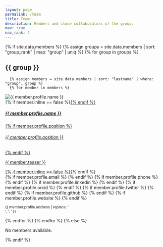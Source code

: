 ```yaml
---
layout: page
permalink: /team
title: Team
description: Members and close collaborators of the group.
nav: true
nav_rank: 2
---
```


{% if site.data.members %}
  {% assign groups = site.data.members | sort: "group_rank" | map: "group" | uniq %}
  {% for group in groups %}
  <h2>{{ group }}</h2>

      {% assign members = site.data.members | sort: "lastname" | where: "group", group %}
      {% for member in members %}
  <p>
      <div class="card {% if member.inline == false %}hoverable{% endif %}">
          <div class="row no-gutters">
              <div class="col-sm-4 col-md-3">
                  <img src="{{ '/assets/img/' | append: member.profile.image | relative_url }}" class="card-img img-fluid" alt="{{ member.profile.name }}" />
              </div>
              <div class="team col-sm-8 col-md-9">
                  <div class="card-body">
                      {% if member.inline == false %}<a href="{{ member.url | relative_url }}">{% endif %}
                      <h5 class="card-title">{{ member.profile.name }}</h5>
                      {% if member.profile.position %}<h6 class="card-subtitle mb-2 text-muted">{{ member.profile.position }}</h6>{% endif %}
                      <p class="card-text">
                          {{ member.teaser }}
                      </p>
                      {% if member.inline == false %}</a>{% endif %}
                      <div class="contact-info">
                          {% if member.profile.email %}
                              <a href="mailto:{{ member.profile.email }}" class="card-link"><i class="fas fa-envelope"></i></a>
                          {% endif %}
                          {% if member.profile.phone %}
                              <a href="tel:{{ member.profile.phone }}" class="card-link"><i class="fas fa-phone"></i></a>
                          {% endif %}
                          {% if member.profile.linkedin %}
                              <a href="https://linkedin.com/in/{{ member.profile.linkedin }}/" class="card-link" target="_blank"><i class="fab fa-linkedin"></i></a>
                          {% endif %}
                          {% if member.profile.orcid %}
                              <a href="https://orcid.org/{{ member.profile.orcid }}" class="card-link" target="_blank"><i class="fab fa-orcid"></i></a>
                          {% endif %}
                          {% if member.profile.twitter %}
                              <a href="https://twitter.com/{{ member.profile.twitter }}" class="card-link" target="_blank"><i class="fab fa-twitter"></i></a>
                          {% endif %}
                          {% if member.profile.github %}
                              <a href="https://github.com/{{ member.profile.github }}" class="card-link" target="_blank"><i class="fab fa-github"></i></a>
                          {% endif %}
                          {% if member.profile.website %}
                              <a href="{{ member.profile.website }}" class="card-link" target="_blank"><i class="fas fa-globe"></i></a>
                          {% endif %}
                      </div>
                      <p class="card-text">
                          <small class="test-muted"><i class="fas fa-thumbtack"></i> {{ member.profile.address | replace: '<br />', ', ' }}</small>
                      </p>
                  </div>
              </div>
          </div>
      </div>
  </p>
      {% endfor %}
  {% endfor %}
{% else %}
  <p>No members available.</p>
{% endif %}
